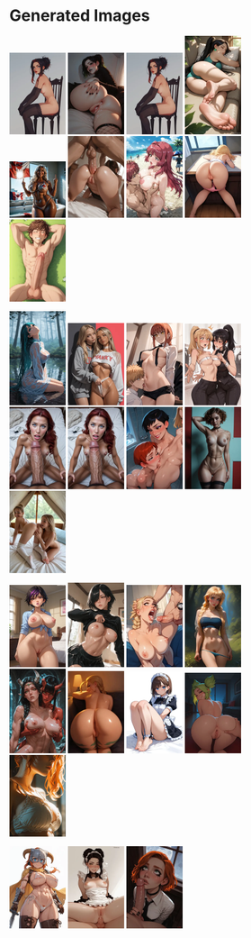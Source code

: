 # Generated Images



<img src="2025_10_09_01_thumb.webp" width="100"/> <img src="2025_10_09_02_thumb.webp" width="100"/> <img src="2025_10_09_03_thumb.webp" width="100"/> <img src="2025_10_09_04_thumb.webp" width="100"/> <img src="2025_10_09_05_thumb.webp" width="100"/> <img src="2025_10_09_06_thumb.webp" width="100"/> <img src="2025_10_09_07_thumb.webp" width="100"/> <img src="2025_10_09_08_thumb.webp" width="100"/> <img src="2025_10_09_09_thumb.webp" width="100"/>

<img src="2025_10_09_10_thumb.webp" width="100"/> <img src="2025_10_09_11_thumb.webp" width="100"/> <img src="2025_10_09_12_thumb.webp" width="100"/> <img src="2025_10_09_13_thumb.webp" width="100"/> <img src="2025_10_09_14_thumb.webp" width="100"/> <img src="2025_10_09_15_thumb.webp" width="100"/> <img src="2025_10_09_16_thumb.webp" width="100"/> <img src="2025_10_09_17_thumb.webp" width="100"/> <img src="2025_10_09_18_thumb.webp" width="100"/>

<img src="2025_10_09_19_thumb.webp" width="100"/> <img src="2025_10_09_20_thumb.webp" width="100"/> <img src="2025_10_09_21_thumb.webp" width="100"/> <img src="2025_10_09_22_thumb.webp" width="100"/> <img src="2025_10_09_23_thumb.webp" width="100"/> <img src="2025_10_09_24_thumb.webp" width="100"/> <img src="2025_10_09_25_thumb.webp" width="100"/> <img src="2025_10_09_26_thumb.webp" width="100"/> <img src="2025_10_09_27_thumb.webp" width="100"/>

<img src="2025_10_09_28_thumb.webp" width="100"/> <img src="2025_10_09_29_thumb.webp" width="100"/> <img src="2025_10_09_30_thumb.webp" width="100"/>